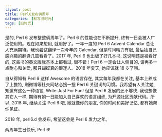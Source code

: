 ```yaml
---
layout: post
title: Perl6发布俩周年
categories: [默写旧时光]
tags: [旧时光]
---
```


是的, Perl 6 发布整整俩周年了。Perl 6 的性能也在不断提升, 终有一日会被人广泛使用的。现在如果想用, 就用好了。一年一度的 Perl 6 Advent Calendar 总让人充满期待。我也尝试翻译一次今年的 Calendar, 但是时间精力有限, 最后捡自己感兴趣的翻译几篇看看了。2017 年, Perl 6 也出版了好几本书, 这说明还是被看好的, 这些书的英文版我基本上都看过, 很不错！Perl 6 一定会让人侧目的, 请再多一点耐心和关爱, 那只蝴蝶真的很迷人。2018 年夏天, 她应该就 18 岁了哦。

自从得知有 Perl 6 这样 Awesome 的语言存在, 其实每年我都在关注, 基本上养成了上推特, 刷微博等社交网站必搜一搜 Perl 6 关键词的习惯。我希望有人关注她, 知道有这么一种语言, Write Just For Fun! 但是 Perl 6 发展的还不够快, 我也想像其它人一样, 期待有朝一日能加入自己喜欢的语言组织, 为开源社区贡献代码。所以, 2018 年, 继续关注 Perl 6 吧, 她就像你的朋友, 你的时间和美好记忆, 都有她帮你见证。

2018 年, perl6.d 会发布, 希望这会是 Perl 6 发力之年。

两周年生日快乐, Perl 6!
